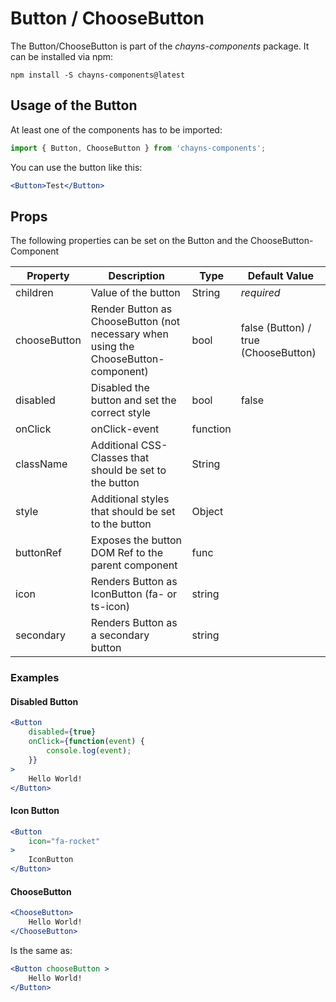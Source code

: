 # Button / ChooseButton

The Button/ChooseButton is part of the *chayns-components* package. It can be installed via npm:

    npm install -S chayns-components@latest


## Usage of the Button
At least one of the components has to be imported:

```jsx
import { Button, ChooseButton } from 'chayns-components';
```


You can use the button like this:
```jsx
<Button>Test</Button>
```

## Props
The following properties can be set on the Button and the ChooseButton-Component

| Property   | Description                                                                                        | Type    | Default Value |
|------------|-----------------------------------------------------------------------------------------------------|--------|--------------|
| children | Value of the button                                                           | String | *required* |
| chooseButton | Render Button as ChooseButton (not necessary when using the ChooseButton-component)                                                          | bool | false (Button) / true (ChooseButton)             |
| disabled | Disabled the button and set the correct style                                                        | bool | false |
| onClick | onClick-event                                                       | function |  |
| className | Additional CSS-Classes that should be set to the button                                                        | String | |
| style | Additional styles that should be set to the button                                                           | Object | |
| buttonRef | Exposes the button DOM Ref to the parent component | func |  |
| icon | Renders Button as IconButton (fa- or ts-icon) | string |  |
| secondary | Renders Button as a secondary button | string |  |


### Examples
#### Disabled Button
```jsx
<Button
    disabled={true}
    onClick={function(event) {
        console.log(event);
    }}
>
	Hello World!
</Button>
```
#### Icon Button
```jsx
<Button
    icon="fa-rocket"
>
    IconButton
</Button>
```
#### ChooseButton
```jsx
<ChooseButton>
    Hello World!
</ChooseButton>
```
Is the same as:
```jsx
<Button chooseButton >
    Hello World!
</Button>
```